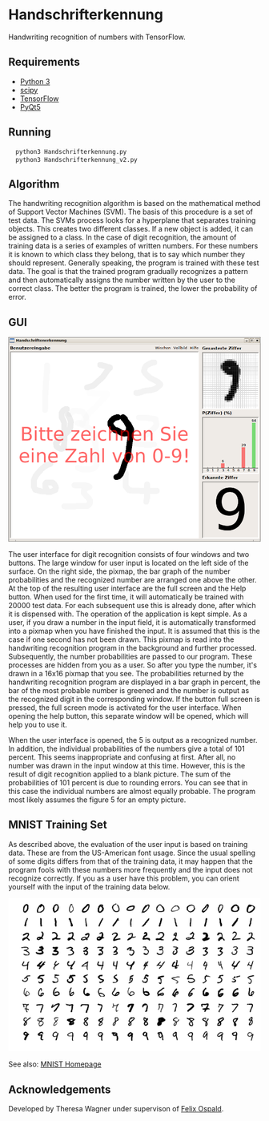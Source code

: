 # Handschrifterkennung

Handwriting recognition of numbers with TensorFlow.

## Requirements

* [Python 3](https://www.python.org/)
* [scipy](https://www.scipy.org/)
* [TensorFlow](https://www.tensorflow.org/)
* [PyQt5](https://www.riverbankcomputing.com/software/pyqt/download5)

## Running

```
  python3 Handschrifterkennung.py
  python3 Handschrifterkennung_v2.py
```

## Algorithm

The handwriting recognition algorithm is based on the mathematical method of Support Vector Machines (SVM). The basis of this procedure is a set of test data. The SVMs process looks for a hyperplane that separates training objects. This creates two different classes. If a new object is added, it can be assigned to a class. In the case of digit recognition, the amount of training data is a series of examples of written numbers. For these numbers it is known to which class they belong, that is to say which number they should represent. Generally speaking, the program is trained with these test data. The goal is that the trained program gradually recognizes a pattern and then automatically assigns the number written by the user to the correct class. The better the program is trained, the lower the probability of error.

## GUI

![GUI](screenshot.png)

The user interface for digit recognition consists of four windows and two buttons. The large window for user input is located on the left side of the surface. On the right side, the pixmap, the bar graph of the number probabilities and the recognized number are arranged one above the other. At the top of the resulting user interface are the full screen and the Help button.
When used for the first time, it will automatically be trained with 20000 test data. For each subsequent use this is already done, after which it is dispensed with. The operation of the application is kept simple. As a user, if you draw a number in the input field, it is automatically transformed into a pixmap when you have finished the input. It is assumed that this is the case if one second has not been drawn. This pixmap is read into the handwriting recognition program in the background and further processed. Subsequently, the number probabilities are passed to our program. These processes are hidden from you as a user. So after you type the number, it's drawn in a 16x16 pixmap that you see. The probabilities returned by the handwriting recognition program are displayed in a bar graph in percent, the bar of the most probable number is greened and the number is output as the recognized digit in the corresponding window. If the button full screen is pressed, the full screen mode is activated for the user interface. When opening the help button, this separate window will be opened, which will help you to use it.

When the user interface is opened, the 5 is output as a recognized number. In addition, the individual probabilities of the numbers give a total of 101 percent. This seems inappropriate and confusing at first. After all, no number was drawn in the input window at this time. However, this is the result of digit recognition applied to a blank picture. The sum of the probabilities of 101 percent is due to rounding errors. You can see that in this case the individual numbers are almost equally probable. The program most likely assumes the figure 5 for an empty picture.

## MNIST Training Set

As described above, the evaluation of the user input is based on training data. These are from the US-American font usage. Since the usual spelling of some digits differs from that of the training data, it may happen that the program fools with these numbers more frequently and the input does not recognize correctly. If you as a user have this problem, you can orient yourself with the input of the training data below.

![MNIST Examples](MnistExamples.png)

See also: [MNIST Homepage](http://yann.lecun.com/exdb/mnist/)

## Acknowledgements

Developed by Theresa Wagner under supervison of [Felix Ospald](https://www-user.tu-chemnitz.de/~feo).

